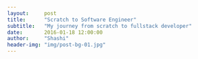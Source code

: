 ```yaml
---
layout:     post
title:      "Scratch to Software Engineer"
subtitle:   "My journey from scratch to fullstack developer"
date:       2016-01-18 12:00:00
author:     "Shashi"
header-img: "img/post-bg-01.jpg"
---
```

